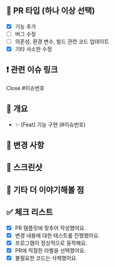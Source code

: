 ## 📍 PR 타입 (하나 이상 선택)
- [x] 기능 추가
- [ ] 버그 수정
- [ ] 의존성, 환경 변수, 빌드 관련 코드 업데이트
- [x] 기타 사소한 수정

## ❗️ 관련 이슈 링크
Close #이슈번호

## 📌 개요
- ✨ [Feat] 기능 구현 (#이슈번호)

## 🔁 변경 사항

## 📸 스크린샷

## 👀 기타 더 이야기해볼 점

## ✅ 체크 리스트
- [x] PR 템플릿에 맞추어 작성했어요.
- [x] 변경 내용에 대한 테스트를 진행했어요.
- [x] 프로그램이 정상적으로 동작해요.
- [x] PR에 적절한 라벨을 선택했어요.
- [x] 불필요한 코드는 삭제했어요.